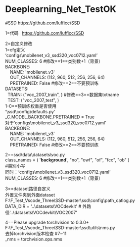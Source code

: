 # Deeplearning_Net_TestOK

#SSD https://github.com/lufficc/SSD

1=代码
&ensp;https://github.com/lufficc/SSD

2=自定义修改  
1=cfg定义  
‘configs\mobilenet_v3_ssd320_voc0712.yaml’  
NUM_CLASSES: 6 #修改==1==类别数+1（背景）  
BACKBONE:  
    NAME: 'mobilenet_v3'  
    OUT_CHANNELS: (112, 960, 512, 256, 256, 64)  
    PRETRAINED: False  #修改==2==不要预训练  
DATASETS:  
    TRAIN: ("voc_2007_train", ) #修改==3==数据集txtname  
    TEST: ("voc_2007_test", )   
1-0==预训练权重是否使用  
‘\ssd\config\defaults.py’   
_C.MODEL.BACKBONE.PRETRAINED = True  
对于‘configs\mobilenet_v3_ssd320_voc0712.yaml’  
BACKBONE:  
    NAME: 'mobilenet_v3'  
    OUT_CHANNELS: (112, 960, 512, 256, 256, 64)  
    PRETRAINED: False  #修改==2==不要预训练  

2==ssd\data\datasets\voc.py   
class_names = ( '__background__', "no", "owf", "of", "fcc", "ob" )  
 #类别小写  
同时：‘configs\mobilenet_v3_ssd320_voc0712.yaml’  
NUM_CLASSES: 6 #修改==1==类别数+1（背景）  

3==dataset路径自定义  
外置文件夹到外面dataset  
F:\F_Test_Vscode_Three\SSD-master\ssd\config\path_catlog.py  
DATA_DIR = '..\datasets\VOCdevkit'     # 外路径'..\datasets\VOCdevkit\VOC2007'  

4==Please upgrade torchvision to 0.3.0+  
F:\F_Test_Vscode_Three\SSD-master\ssd\utils\nms.py  
去掉torchvision版本检查 #7~11  
_nms = torchvision.ops.nms  

